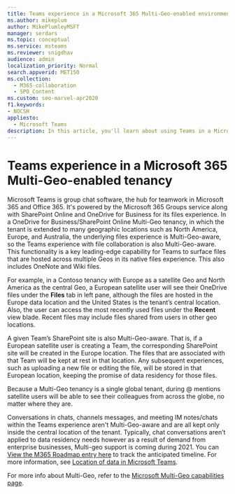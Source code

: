 ```yaml
---
title: Teams experience in a Microsoft 365 Multi-Geo-enabled environment
ms.author: mikeplum
author: MikePlumleyMSFT
manager: serdars
ms.topic: conceptual
ms.service: msteams
ms.reviewer: snigdhav
audience: admin
localization_priority: Normal
search.appverid: MET150
ms.collection: 
  - M365-collaboration
  - SPO_Content
ms.custom: seo-marvel-apr2020
f1.keywords:
- NOCSH
appliesto: 
  - Microsoft Teams
description: In this article, you'll learn about using Teams in a Microsoft 365 Multi-Geo-enabled environment.
---
```


# Teams experience in a Microsoft 365 Multi-Geo-enabled tenancy

Microsoft Teams is group chat software, the hub for teamwork in Microsoft 365 and Office 365. It's powered by the Microsoft 365 Groups service along with SharePoint Online and OneDrive for Business for its files experience. In a OneDrive for Business/SharePoint Online Multi-Geo tenancy, in which the tenant is extended to many geographic locations such as North America, Europe, and Australia, the underlying files experience is Multi-Geo-aware, so the Teams experience with file collaboration is also Multi-Geo-aware. This functionality is a key leading-edge capability for Teams to surface files that are hosted across multiple Geos in its native files experience. This also includes OneNote and Wiki files.

For example, in a Contoso tenancy with Europe as a satellite Geo and North America as the central Geo, a European satellite user will see their OneDrive files under the **Files** tab in left pane, although the files are hosted in the Europe data location and the United States is the tenant’s central location. Also, the user can access the most recently used files under the **Recent** view blade. Recent files may include files shared from users in other geo locations. 

A given Team’s SharePoint site is also Multi-Geo-aware. That is, if a European satellite user is creating a Team, the corresponding SharePoint site will be created in the Europe location. The files that are associated with that Team will be kept at rest in that location. Any subsequent experiences, such as uploading a new file or editing the file, will be stored in that European location, keeping the promise of data residency for those files.

Because a Multi-Geo tenancy is a single global tenant, during @ mentions satellite users will be able to see their colleagues from across the globe, no matter where they are.

Conversations in chats, channels messages, and meeting IM notes/chats within the Teams experience aren't Multi-Geo-aware and are all kept only inside the central location of the tenant. Typically, chat conversations aren’t applied to data residency needs however as a result of demand from enterprise businesses, Multi-geo support is coming during 2021. You can [View the M365 Roadmap entry here](https://www.microsoft.com/en-gb/microsoft-365/roadmap?filters=&searchterms=70783) to track the anticipated timeline. For more information, see [Location of data in Microsoft Teams](location-of-data-in-teams.md).

For more info about Multi-Geo, refer to the [Microsoft Multi-Geo capabilities page](https://aka.ms/multi-geo).
